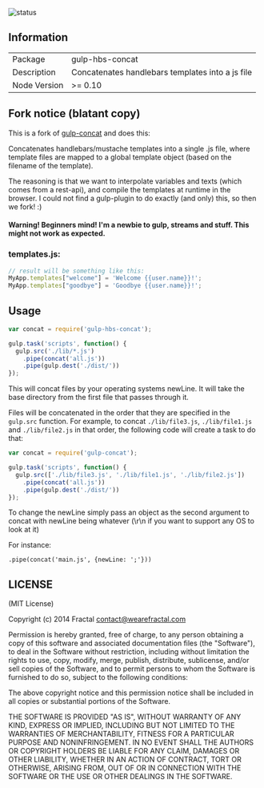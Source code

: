 ![status](https://secure.travis-ci.org/wearefractal/gulp-concat.png?branch=master)

## Information

<table>
<tr>
<td>Package</td><td>gulp-hbs-concat</td>
</tr>
<tr>
<td>Description</td>
<td>Concatenates handlebars templates into a js file</td>
</tr>
<tr>
<td>Node Version</td>
<td>>= 0.10</td>
</tr>
</table>

## Fork notice (blatant copy)
This is a fork of [gulp-concat](https://github.com/wearefractal/gulp-concat) and does this:

Concatenates handlebars/mustache templates into a single .js file, where template files are mapped to a global template object (based on the filename of the template).

The reasoning is that we want to interpolate variables and texts (which comes from a rest-api), and compile the templates at runtime in the browser. I could not find a gulp-plugin to do exactly (and only) this, so then we fork! :)

#### Warning! Beginners mind! I'm a newbie to gulp, streams and stuff. This might not work as expected.

### templates.js:
```javascript
// result will be something like this:
MyApp.templates["welcome"] = 'Welcome {{user.name}}!';
MyApp.templates["goodbye"] = 'Goodbye {{user.name}}!';

```

## Usage

```javascript
var concat = require('gulp-hbs-concat');

gulp.task('scripts', function() {
  gulp.src('./lib/*.js')
    .pipe(concat('all.js'))
    .pipe(gulp.dest('./dist/'))
});
```

This will concat files by your operating systems newLine. It will take the base directory from the first file that passes through it.

Files will be concatenated in the order that they are specified in the `gulp.src` function. For example, to concat `./lib/file3.js`, `./lib/file1.js` and `./lib/file2.js` in that order, the following code will create a task to do that:

```javascript
var concat = require('gulp-concat');

gulp.task('scripts', function() {
  gulp.src(['./lib/file3.js', './lib/file1.js', './lib/file2.js'])
    .pipe(concat('all.js'))
    .pipe(gulp.dest('./dist/'))
});
```

To change the newLine simply pass an object as the second argument to concat with newLine being whatever (\r\n if you want to support any OS to look at it)

For instance:

```
.pipe(concat('main.js', {newLine: ';'}))
```


## LICENSE

(MIT License)

Copyright (c) 2014 Fractal <contact@wearefractal.com>

Permission is hereby granted, free of charge, to any person obtaining
a copy of this software and associated documentation files (the
"Software"), to deal in the Software without restriction, including
without limitation the rights to use, copy, modify, merge, publish,
distribute, sublicense, and/or sell copies of the Software, and to
permit persons to whom the Software is furnished to do so, subject to
the following conditions:

The above copyright notice and this permission notice shall be
included in all copies or substantial portions of the Software.

THE SOFTWARE IS PROVIDED "AS IS", WITHOUT WARRANTY OF ANY KIND,
EXPRESS OR IMPLIED, INCLUDING BUT NOT LIMITED TO THE WARRANTIES OF
MERCHANTABILITY, FITNESS FOR A PARTICULAR PURPOSE AND
NONINFRINGEMENT. IN NO EVENT SHALL THE AUTHORS OR COPYRIGHT HOLDERS BE
LIABLE FOR ANY CLAIM, DAMAGES OR OTHER LIABILITY, WHETHER IN AN ACTION
OF CONTRACT, TORT OR OTHERWISE, ARISING FROM, OUT OF OR IN CONNECTION
WITH THE SOFTWARE OR THE USE OR OTHER DEALINGS IN THE SOFTWARE.

